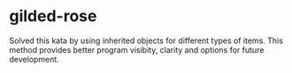 # gilded-rose

Solved this kata by using inherited objects for different types of items. This method provides better program visibity, clarity and options for future development.
